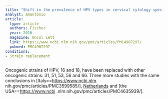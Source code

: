 ```yaml
---
title: "Shift in the prevalence of HPV types in cervical cytology specimens in the era of HPV vaccination"
analyst: amantonio
article:
  type: article
  authors: Fischer
  year: 2016
  magazine: Oncol Lett
  link: https://www.ncbi.nlm.nih.gov/pmc/articles/PMC4907297/
  pubmed: PMC4907297
conditions:
- Strain replacement
---
```


Oncogenic strains of HPV, 16 and 18, have been replaced with other oncogenic strains: 31, 51, 53, 56 and 66.
Three more studies with the same conclusions in [Italy==https://www.ncbi.nlm. nih.gov/pmc/articles/PMC3599585/], [Netherlands](https://academic.oup.com/aje/article/179/10/1236/2739107) and [the USA==https://www.ncbi .nlm.nih.gov/pmc/articles/PMC4635939/].
